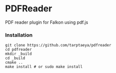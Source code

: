 # PDFReader
PDF reader plugin for Falkon using pdf.js

### Installation
```console
git clone https://github.com/tarptaeya/pdfreader
cd pdfreader
mkdir _build
cd _build
cmake ..
make install # or sudo make install
```
